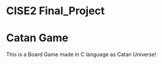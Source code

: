 # CISE2 Final_Project
# Catan Game
This is a Board Game made in C language as Catan Universe!

<br />

